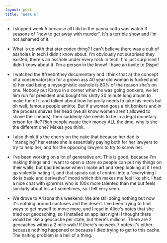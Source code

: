 ```yaml
---
layout: post
title: "Week 6"
---
```

- I skipped week 5 because all I did in the panna cotta was watch 3 seasons of
"how to get away with murder". It's a terrible show and I'm not ashamed of it.

- What is up with that star codex thing? I can't believe there was a cult of
assholes in tech I didn't know about. I'm obviously not surprised they existed,
there's an asshole under every rock in tech; I'm just surprised I didn't know
about it. I'm a person in the know! I have an invite to Dispo!

- I watched the #freebritney documentary and I think that a) the concept of a conservatorship for a grown ass 40 year old woman is fucked and b) her dad being
a mysoginistic asshole is 80% of the reason she's on one. Nobody
put Kanye in a corner when he was going bonkers; we let him run for
president and bought his shitty 20 minute long album to make fun of it and talked about how he prolly needs to take his meds but oh well,
famous people amirite. But if a woman goes a bit bonkers and in the process
shaves her head (we all know women aren't allowed to shave their heads), then suddenly she needs to be in a legal monetary prison for life? Rich people waste their
money ALL the time, why is she the different one? Makes you think.

- I also think it's the cherry on the cake that because her dad is "managing" her
estate she is essentially paying both for her lawyers to try to help her,
and for the opposing lawyers to try to screw her.

- I've been working on a lot of generative art. This is good, because I'm making
things and I want to open a store so people can put my things on their walls,
but bad because when I make art and keep looking at it I end up violently hating it, and that spirals out of control into a "everything I do is basic and derivative" mood which tbh makes me feel like shit. I had a nice chat with @mrmrs who is 100x more talented than me but feels similarly about his art sometimes, so I felt very seen.

- We drove to Arizona this weekend. We are still doing nothing but now it's
nothing around cactuses and the desert. I've been trying to find ways to get myself
to move more, and I read in Alice's notes that she tried out geocaching, so I installed an app last night! I thought there would be like a geocache per state, but there's millions. There are 2 geocaches within a 2 mile walk! If there's no week 7 notes it's
either because nothing happened or because I died trying to get to this cache. The halting
problem is a hell of a thing.


